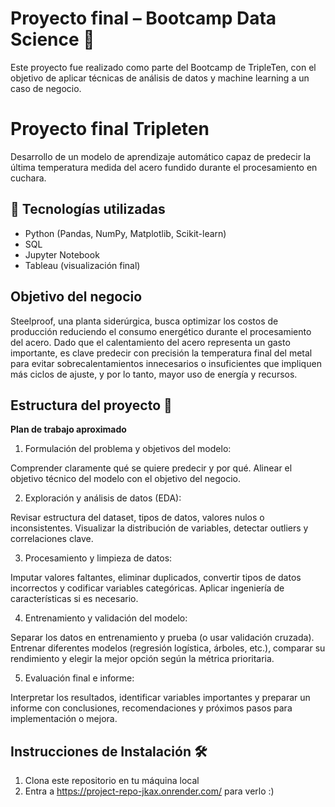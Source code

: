 # Proyecto final – Bootcamp Data Science 🧠

Este proyecto fue realizado como parte del Bootcamp de TripleTen, con el objetivo de aplicar técnicas de análisis de datos y machine learning a un caso de negocio.

# Proyecto final Tripleten
Desarrollo de un modelo de aprendizaje automático capaz de predecir la última temperatura medida del acero fundido durante el procesamiento en cuchara.

## 📌 Tecnologías utilizadas

- Python (Pandas, NumPy, Matplotlib, Scikit-learn)
- SQL
- Jupyter Notebook
- Tableau (visualización final)

## Objetivo del negocio
Steelproof, una planta siderúrgica, busca optimizar los costos de producción reduciendo el consumo energético durante el procesamiento del acero. Dado que el calentamiento del acero representa un gasto importante, es clave predecir con precisión la temperatura final del metal para evitar sobrecalentamientos innecesarios o insuficientes que impliquen más ciclos de ajuste, y por lo tanto, mayor uso de energía y recursos.

## Estructura del proyecto 🌟
**Plan de trabajo aproximado**
1. Formulación del problema y objetivos del modelo:

Comprender claramente qué se quiere predecir y por qué. Alinear el objetivo técnico del modelo con el objetivo del negocio.

2. Exploración y análisis de datos (EDA):

Revisar estructura del dataset, tipos de datos, valores nulos o inconsistentes. Visualizar la distribución de variables, detectar outliers y correlaciones clave.

3. Procesamiento y limpieza de datos:

Imputar valores faltantes, eliminar duplicados, convertir tipos de datos incorrectos y codificar variables categóricas. Aplicar ingeniería de características si es necesario.

4. Entrenamiento y validación del modelo:

Separar los datos en entrenamiento y prueba (o usar validación cruzada). Entrenar diferentes modelos (regresión logística, árboles, etc.), comparar su rendimiento y elegir la mejor opción según la métrica prioritaria.

5. Evaluación final e informe:

Interpretar los resultados, identificar variables importantes y preparar un informe con conclusiones, recomendaciones y próximos pasos para implementación o mejora.

## Instrucciones de Instalación 🛠️
1. Clona este repositorio en tu máquina local
2. Entra a https://project-repo-jkax.onrender.com/ para verlo :)
